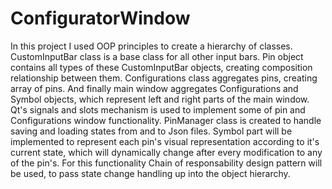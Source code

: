 # ConfiguratorWindow

In this project I used OOP principles to create a hierarchy of classes. CustomInputBar class is a base class for all other input bars. Pin object contains all types of these CustomInputBar objects, creating composition relationship between them. Configurations class aggregates pins, creating array of pins. And finally main window aggregates Configurations and Symbol objects, which represent left and right parts of the main window. 
Qt's signals and slots mechanism is used to implement some of pin and Configurations window functionality.
PinManager class is created to handle saving and loading states from and to Json files.
Symbol part will be implemented to represent each pin's visual representation according to it's current state, which will dynamically change after every modification to any of the pin's. For this functionality Chain of responsability design pattern will be used, to pass state change handling up into the object hierarchy.
